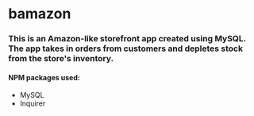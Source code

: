 # bamazon

### This is an Amazon-like storefront app created using MySQL. The app takes in orders from customers and depletes stock from the store's inventory.

#### NPM packages used: 
* MySQL 
* Inquirer 
